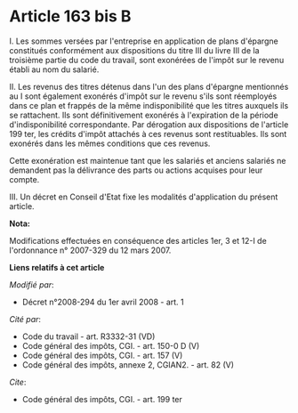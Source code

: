 # Article 163 bis B

I. Les sommes versées par l'entreprise en application de plans d'épargne constitués conformément aux dispositions du titre
III du livre III de la troisième partie du code du travail, sont exonérées de l'impôt sur le revenu établi au nom du
salarié. 

II. Les revenus des titres détenus dans l'un des plans d'épargne mentionnés au I sont également exonérés d'impôt sur le
revenu s'ils sont réemployés dans ce plan et frappés de la même indisponibilité que les titres auxquels ils se rattachent.
Ils sont définitivement exonérés à l'expiration de la période d'indisponibilité correspondante. Par dérogation aux
dispositions de l'article 199 ter, les crédits d'impôt attachés à ces revenus sont restituables. Ils sont exonérés dans les
mêmes conditions que ces revenus. 

Cette exonération est maintenue tant que les salariés et anciens salariés ne demandent pas la délivrance des parts ou actions
acquises pour leur compte. 

III. Un décret en Conseil d'Etat fixe les modalités d'application du présent article.

**Nota:**

Modifications effectuées en conséquence des articles 1er, 3 et 12-I de l'ordonnance n° 2007-329 du 12 mars 2007.

**Liens relatifs à cet article**

_Modifié par_:

  - Décret n°2008-294 du 1er avril 2008 - art. 1

_Cité par_:

  - Code du travail - art. R3332-31 (VD)
  - Code général des impôts, CGI. - art. 150-0 D (V)
  - Code général des impôts, CGI. - art. 157 (V)
  - Code général des impôts, annexe 2, CGIAN2. - art. 82 (V)

_Cite_:

  - Code général des impôts, CGI. - art. 199 ter
